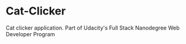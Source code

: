 # Cat-Clicker
Cat clicker application. Part of Udacity's Full Stack Nanodegree Web Developer Program
